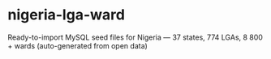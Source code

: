 # nigeria-lga-ward
 Ready-to-import MySQL seed files for Nigeria — 37 states, 774 LGAs, 8 800 + wards (auto-generated from open data)
